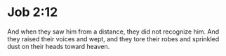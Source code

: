 # Job 2:12

And when they saw him from a distance, they did not recognize him. And they raised their voices and wept, and they tore their robes and sprinkled dust on their heads toward heaven.
